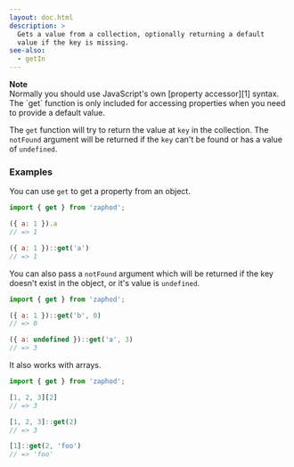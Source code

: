 ```yaml
---
layout: doc.html
description: >
  Gets a value from a collection, optionally returning a default
  value if the key is missing.
see-also:
  - getIn
---
```


<div class="note">
  <i class="icon-warning"></i> <strong>Note</strong>
  <br />
  Normally you should use JavaScript's own [property accessor][1] syntax. The `get` function is only included for accessing properties when you need to provide a default value. 
</div>

The `get` function will try to return the value at `key` in the collection. The `notFound` argument will be returned if the `key` can't be found or has a value of `undefined`.

### Examples
You can use `get` to get a property from an object.

```js
import { get } from 'zaphod';

({ a: 1 }).a
// => 1

({ a: 1 })::get('a')
// => 1
```

You can also pass a `notFound` argument which will be returned if the key doesn't exist in the object, or it's value is `undefined`.

```js
import { get } from 'zaphod';

({ a: 1 })::get('b', 0)
// => 0

({ a: undefined })::get('a', 3)
// => 3
```

It also works with arrays.

```js
import { get } from 'zaphod';

[1, 2, 3][2]
// => 3

[1, 2, 3]::get(2)
// => 3

[1]::get(2, 'foo')
// => 'foo'
```

[1]: https://developer.mozilla.org/en/docs/Web/JavaScript/Reference/Operators/Property_accessors
